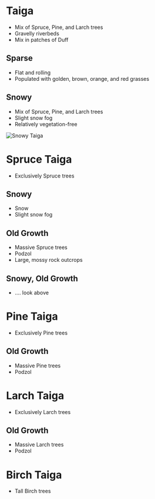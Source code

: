 # Taiga
- Mix of Spruce, Pine, and Larch trees
- Gravelly riverbeds
- Mix in patches of Duff
## Sparse
- Flat and rolling
- Populated with golden, brown, orange, and red grasses
## Snowy
- Mix of Spruce, Pine, and Larch trees
- Slight snow fog
- Relatively vegetation-free

![Snowy Taiga](https://www.shutterstock.com/shutterstock/videos/1018134274/thumb/1.jpg)
# Spruce Taiga
- Exclusively Spruce trees
## Snowy
- Snow
- Slight snow fog
## Old Growth
- Massive Spruce trees
- Podzol
- Large, mossy rock outcrops
## Snowy, Old Growth
- .... look above
# Pine Taiga
- Exclusively Pine trees
## Old Growth
- Massive Pine trees
- Podzol
# Larch Taiga
- Exclusively Larch trees
## Old Growth
- Massive Larch trees
- Podzol
# Birch Taiga
- Tall Birch trees
